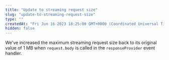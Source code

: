 ```yaml
---
title: "Update to streaming request size"
slug: "update-to-streaming-request-size"
type: ""
createdAt: "Fri Jun 16 2023 18:25:00 GMT+0000 (Coordinated Universal Time)"
hidden: false
---
```

We've increased the maximum streaming request size back to its original value of 1 MB when `request.body` is called in the `responseProvider` event handler.